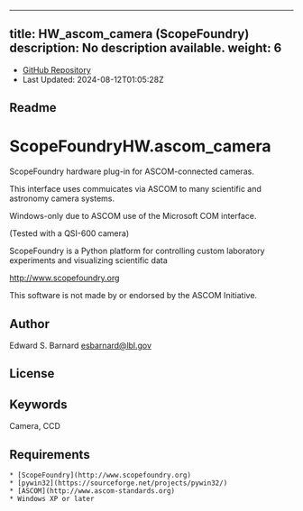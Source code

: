
---
title: HW_ascom_camera (ScopeFoundry)
description: No description available.
weight: 6
---
- [GitHub Repository](https://github.com/ScopeFoundry/HW_ascom_camera)
- Last Updated: 2024-08-12T01:05:28Z
## Readme
ScopeFoundryHW.ascom_camera
===========================

ScopeFoundry hardware plug-in for ASCOM-connected cameras.

This interface uses commuicates via ASCOM to many scientific and
astronomy camera systems.

Windows-only due to ASCOM use of the Microsoft COM interface. 

(Tested with a QSI-600 camera)


ScopeFoundry is a Python platform for controlling custom laboratory 
experiments and visualizing scientific data

<http://www.scopefoundry.org>

This software is not made by or endorsed by the ASCOM Initiative.


Author
----------

Edward S. Barnard <esbarnard@lbl.gov>


License
----------


Keywords
----------
Camera, CCD

Requirements
------------

	* [ScopeFoundry](http://www.scopefoundry.org)
	* [pywin32](https://sourceforge.net/projects/pywin32/)
	* [ASCOM](http://www.ascom-standards.org)
	* Windows XP or later

